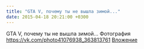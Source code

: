 ```yaml
---
title: "GTA V, почему ты не вышла зимой..."
date: 2015-04-18 20:21:00 +0300
---
```


GTA V, почему ты не вышла зимой...
Фотография
<a class="vk-attach" href="https://vk.com/photo41076938_363813761">https://vk.com/photo41076938_363813761</a>
<a class="vk-attach" href="https://vk.com/photo41076938_363813761">Вложение</a>
